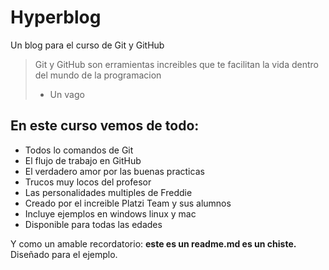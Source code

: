# Hyperblog
Un blog para el curso de Git y GitHub
>Git y GitHub son erramientas increibles que te facilitan la vida dentro del mundo de la programacion
> - Un vago

## En este curso vemos de todo:
* Todos lo comandos de Git
* El flujo de trabajo en GitHub
* El verdadero amor por las buenas practicas
* Trucos muy locos del profesor
* Las personalidades multiples de Freddie
* Creado por el increible Platzi Team y sus alumnos
* Incluye ejemplos en windows linux y mac
* Disponible para todas las edades

Y como un amable recordatorio: **este es un readme.md es un chiste.**  Diseñado para el ejemplo.